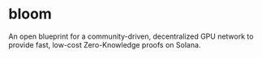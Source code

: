 # bloom
An open blueprint for a community-driven, decentralized GPU network to provide fast, low-cost Zero-Knowledge proofs on Solana.
